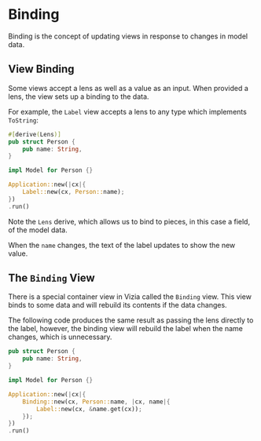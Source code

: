 # Binding

Binding is the concept of updating views in response to changes in model data.

## View Binding 

Some views accept a lens as well as a value as an input. When provided a lens, the view sets up a binding to the data.

For example, the `Label` view accepts a lens to any type which implements `ToString`:

```rust
#[derive(Lens)]
pub struct Person {
    pub name: String,
}

impl Model for Person {}

Application::new(|cx|{
    Label::new(cx, Person::name);
})
.run()
```
Note the `Lens` derive, which allows us to bind to pieces, in this case a field, of the model data.

When the `name` changes, the text of the label updates to show the new value.

## The `Binding` View
There is a special container view in Vizia called the `Binding` view. This view binds to some data and will rebuild its contents if the data changes.

The following code produces the same result as passing the lens directly to the label, however, the binding view will rebuild the label when the name changes, which is unnecessary. 

```rust
pub struct Person {
    pub name: String,
}

impl Model for Person {}

Application::new(|cx|{
    Binding::new(cx, Person::name, |cx, name|{
        Label::new(cx, &name.get(cx));
    });
})
.run()
```
